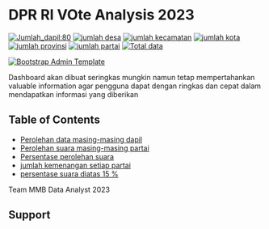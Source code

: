 # DPR RI VOte Analysis 2023 

[![Jumlah_dapil:80](https://img.shields.io/badge/jumlahdapil-80-yellow.svg?style=flat-square)](https://opensource.org/jumlahdapil/80)
[![jumlah desa](https://img.shields.io/badge/jumlah_desa%20-58.150-lightgrey.svg?style=flat-square)](https://github.com/coreui/coreui)
[![jumlah kecamatan](https://img.shields.io/badge/jumlah_kecamatan%20-6.312-green.svg?style=flat-square)](https://github.com/coreui/coreui)
[![jumlah kota](https://img.shields.io/badge/jumlah_kota%20-549-lightgrey.svg?style=flat-square)](https://github.com/coreui/coreui)
[![jumlah provinsi](https://img.shields.io/badge/jumlah_provinsi%20-35-grey.svg?style=flat-square)](https://github.com/coreui/coreui)
[![jumlah partai](https://img.shields.io/badge/jumlah_partai%20-20-orange.svg?style=flat-square)](https://github.com/coreui/coreui) 
[![Total data](https://img.shields.io/badge/total_data%20-1.260.979-blue.svg?style=flat-square)](https://github.com/coreui/coreui) 

[DPR RI Votes]: https://www.npmjs.com/package/@coreui/coreui
[npm-coreui-badge]: https://img.shields.io/npm/v/@coreui/coreui.png?style=flat-square
[npm-coreui-download]: https://img.shields.io/npm/dm/@coreui/coreui.svg?style=flat-square
[npm-coreui-react]: https://www.npmjs.com/package/@coreui/react
[npm-coreui-react-badge]: https://img.shields.io/npm/v/@coreui/react.png?style=flat-square
[npm-coreui-react-download]: https://img.shields.io/npm/dm/@coreui/react.svg?style=flat-square
[npm]: https://www.npmjs.com/package/@coreui/react

[![Bootstrap Admin Template](https://assets.coreui.io/products/coreui-free-bootstrap-admin-template-light-dark.webp)](https://coreui.io/product/free-react-admin-template/)

Dashboard akan dibuat seringkas mungkin namun tetap mempertahankan valuable information agar pengguna dapat dengan ringkas dan cepat dalam mendapatkan informasi yang diberikan

## Table of Contents

* [Perolehan data masing-masing dapil](#versions)
* [Perolehan suara masing-masing partai](#versions)
* [Persentase perolehan suara](#versions)
* [jumlah kemenangan setiap partai](#versions)
* [persentase suara diatas 15 %](#versions)



Team MMB Data Analyst 2023 

## Support 
